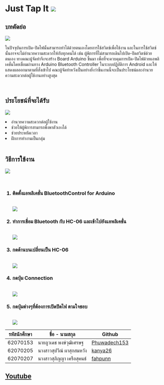 # Just Tap It <img src="https://i.imgur.com/1hRpucL.png">
<h2>บทคัดย่อ</h2> <img src="https://i.imgur.com/uB3F0Fz.png">
<p> ในปัจจุบันการเปิด-ปิดไฟนั้นสามารถทำได้ด้วยตนเองโดยการใช้สวิตซ์เพื่อใช้งาน และในการใช้สวิตซ์นั้นอาจจะไม่อำนวยความสะดวกให้กับทุกคนได้ เช่น ผู้พิการที่ไม่สามารถเดินไปเปิด-ปิดสวิตซ์ด้วยตนเอง ทางคณะผู้จัดทำจึงจะสร้าง Board Arduino ขึ้นมา เพื่อที่จะควบคุมการเปิด-ปิดไฟด้วยแอพลิเคชั่นโดยเชื่อมผ่านทาง Arduino Bluetooth Controller ในระบบปฏิบัติการ Android  และให้แสดงผลออกมาตามที่สั่งเข้าไป คณะผู้จัดทำหวังเป็นอย่างยิ่งว่าชิ้นงานนี้จะเป็นประโยชน์และอำนวยความสะดวกต่อผู้ใช้งานอย่างสูงสุด</p>
<br>
<h2>ประโยชน์ที่จะได้รับ</h2> <img src="https://i.imgur.com/HeB4eZZ.png">
<p>
 <li>อำนวยความสะดวกต่อผู้ใช้งาน</li>
 <li>ช่วยให้ผู้พิการสามารถพึ่งพาตัวเองได้</li>
 <li>ช่วยประหยัดเวลา</li>
 <li>ฝึกการทำงานเป็นกลุ่ม</li>
<br>
</p>
<h2>วิธีการใช้งาน</h2> <img src="https://i.imgur.com/LXjOElt.png">
<ol>
 <br>
<h3><li>ติดตั้งแอพลิเคชั่น BluetoothControl for Arduino</li></h3>
<br><img src="https://i.imgur.com/d7rmeM4.png"><br>
<h3><li>ทำการเชื่อม Bluetooth กับ HC-06 และเข้าไปยังแอพลิเคชั่น</li></h3>
<br><img src="https://i.imgur.com/IVmLu90.png"><br>
<h3><li>กดด้านบนเปลี่ยนเป็น HC-06 </li></h3>
<br><img src="https://i.imgur.com/4RDiwPO.png"><br>
<h3><li>กดปุ่ม Connection </li></h3>
<br><img src="https://i.imgur.com/VC9oBFm.png"><br>
<h3><li>กดปุ่มต่างๆที่ต้องการเปิดปิดไฟ ตามใจชอบ</li></h3>
<br><img src="https://i.imgur.com/dSGHQWP.png"><br>
</ol> 

รหัสนักศึกษา  | ชื่อ - นามสกุล  |  Github | 
----- | ----- | ----- |
62070153 | นายภูวเดช พงษ์วุฒิเศรษฐ | [Phuwadech153](https://github.com/Phuwadech153) |
62070205| นางสาวสุปวีณ์ ผาสุกสมหวัง | [kanya26](https://github.com/bambam4334) |
62070207 | นางสาวสุภิญญา เครือสุคนธ์ | [fahpunn](https://github.com/aynipus) |

<h2><a href ="https://www.youtube.com/watch?v=_f1pt2pwZDs&t=2s"> Youtube </a>
</h2>








